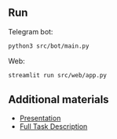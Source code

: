 ## Run
Telegram bot:
```bash
python3 src/bot/main.py
```

Web:
```bash
streamlit run src/web/app.py
```

## Additional materials
- [Presentation](https://docs.google.com/presentation/d/1BcdFLT8iI9ciLSWO5948rsZ-FlPaijCCQg2Iu0VgUCg/edit?usp=sharing)
- [Full Task Description](https://docs.yandex.ru/docs/view?url=ya-disk-public%3A%2F%2Fi2%2BuSEGMxQ%2BjyO8CzOAT2b94EdcmAbuVfje9%2F1xu8Fq2YTTP%2FFeweY9qmSLH1Me6q%2FJ6bpmRyOJonT3VoXnDag%3D%3D&name=%D0%9A%D0%B5%D0%B9%D1%81%20%D0%BE%D1%82%20%D0%B1%D0%BB%D0%B0%D0%B3%D0%BE%D1%82%D0%B2%D0%BE%D1%80%D0%B8%D1%82%D0%B5%D0%BB%D1%8C%D0%BD%D0%BE%D0%B3%D0%BE%20%D1%84%D0%BE%D0%BD%D0%B4%D0%B0%20%D0%94%D0%B0%D0%BB%D1%8C%D1%88%D0%B5.pdf&nosw=1)